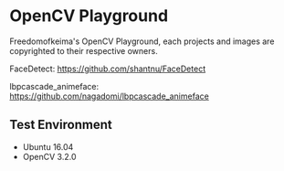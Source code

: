 # OpenCV Playground

Freedomofkeima's OpenCV Playground, each projects and images are copyrighted to their respective owners.

FaceDetect: https://github.com/shantnu/FaceDetect

lbpcascade_animeface: https://github.com/nagadomi/lbpcascade_animeface

## Test Environment

- Ubuntu 16.04
- OpenCV 3.2.0

